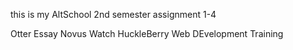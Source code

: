 this is my AltSchool 2nd semester assignment 1-4

Otter Essay
Novus Watch
HuckleBerry
Web DEvelopment Training
